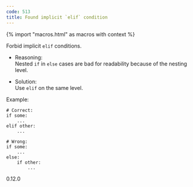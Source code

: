 ```yaml
---
code: 513
title: Found implicit `elif` condition
---
```


{% import "macros.html" as macros with context %}

Forbid implicit `elif` conditions.

  - Reasoning:  
    Nested `if` in `else` cases are bad for readability because of the
    nesting level.

  - Solution:  
    Use `elif` on the same level.

Example:

    # Correct:
    if some:
        ...
    elif other:
        ...
    
    # Wrong:
    if some:
        ...
    else:
        if other:
            ...

<div class="versionadded">

0.12.0

</div>